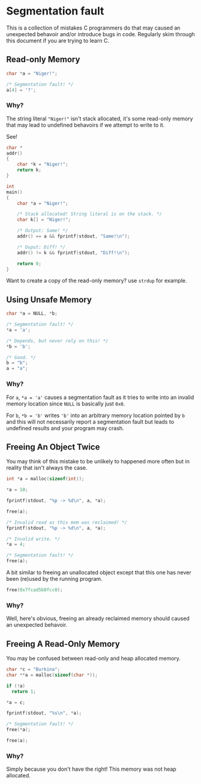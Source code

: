 # Segmentation fault

This is a collection of mistakes C programmers do that may caused an
unexpected behavoir and/or introduce bugs in code. Regularly skim
through this document if you are trying to learn C.

## Read-only Memory

```c
char *a = "Niger!";

/* Segmentation fault! */
a[4] = '?';
```

### Why?

The string literal `"Niger!"` isn't stack allocated, it's some read-only
memory that may lead to undefined behavoirs if we attempt to write to it.

See!

```c
char *
addr()
{
    char *k = "Niger!";
    return k;
}

int
main()
{
    char *a = "Niger!";

    /* Stack allocated! String literal is on the stack. */
    char k[] = "Niger!"; 

    /* Output: Same! */
    addr() == a && fprintf(stdout, "Same!\n");

    /* Ouput: Diff! */
    addr() != k && fprintf(stdout, "Diff!\n");

    return 0;
}
```

Want to create a copy of the read-only memory? use `strdup` for example.

## Using Unsafe Memory

```c
char *a = NULL, *b;

/* Segmentation fault! */
*a = 'a';

/* Depends, but never rely on this! */
*b = 'b';

/* Good. */
b = "b";
a = "a";
```

### Why?

For `a`, `*a = 'a'` causes a segmentation fault as it tries to write into an
invalid memory location since `NULL` is basically just `0x0`.

For `b`, `*b = 'b'` writes `'b'` into an arbitrary memory location pointed
by `b` and this will not necessarily report a segmentation fault but leads
to undefined results and your program may crash.

## Freeing An Object Twice 

You may think of this mistake to be unlikely to happened more often but in
reality that isn't always the case.

```c
int *a = malloc(sizeof(int));

*a = 10;

fprintf(stdout, "%p -> %d\n", a, *a);

free(a);

/* Invalid read as this mem was reclaimed! */
fprintf(stdout, "%p -> %d\n", a, *a);

/* Invalid write. */
*a = 4;

/* Segmentation fault! */
free(a);
```

A bit similar to freeing an unallocated object except that this one has
never been (re)used by the running program.

```c
free(0x7fcad5b0fcc0);
```

### Why?

Well, here's obvious, freeing an already reclaimed memory should caused an
unexpected behavoir.

## Freeing A Read-Only Memory

You may be confused between read-only and heap allocated memory.

```c
char *c = "Burkina";
char **a = malloc(sizeof(char *));

if (!a) 
  return 1;

*a = c;

fprintf(stdout, "%s\n", *a);

/* Segmentation fault! */
free(*a);

free(a);
```

### Why?

Simply because you don't have the right! This memory was not heap allocated.
